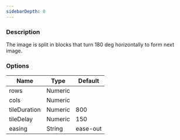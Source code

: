 ```yaml
---
sidebarDepth: 0
---
```


### Description

The image is split in blocks that turn 180 deg horizontally to form next image.

### Options

| Name         | Type    | Default  |
| ------------ | ------- | -------- |
| rows         | Numeric |          |
| cols         | Numeric |          |
| tileDuration | Numeric | 800      |
| tileDelay    | Numeric | 150      |
| easing       | String  | ease-out |
